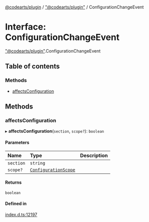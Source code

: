 [@codearts/plugin](../README.md) / ["@codearts/plugin"](../modules/_codearts_plugin_.md) / ConfigurationChangeEvent

# Interface: ConfigurationChangeEvent

["@codearts/plugin"](../modules/_codearts_plugin_.md).ConfigurationChangeEvent

## Table of contents

### Methods

- [affectsConfiguration](codearts_plugin_.ConfigurationChangeEvent.md#affectsconfiguration)

## Methods

### affectsConfiguration

▸ **affectsConfiguration**(`section`, `scope?`): `boolean`

#### Parameters

| Name | Type | Description |
| :------ | :------ | :------ |
| `section` | `string` |  |
| `scope?` | [`ConfigurationScope`](../modules/_codearts_plugin_.md#configurationscope) |  |

#### Returns

`boolean`

#### Defined in

[index.d.ts:12197](https://github.com/huaweicloud/cloudide-plugin-api/blob/03c74e5/index.d.ts#L12197)

